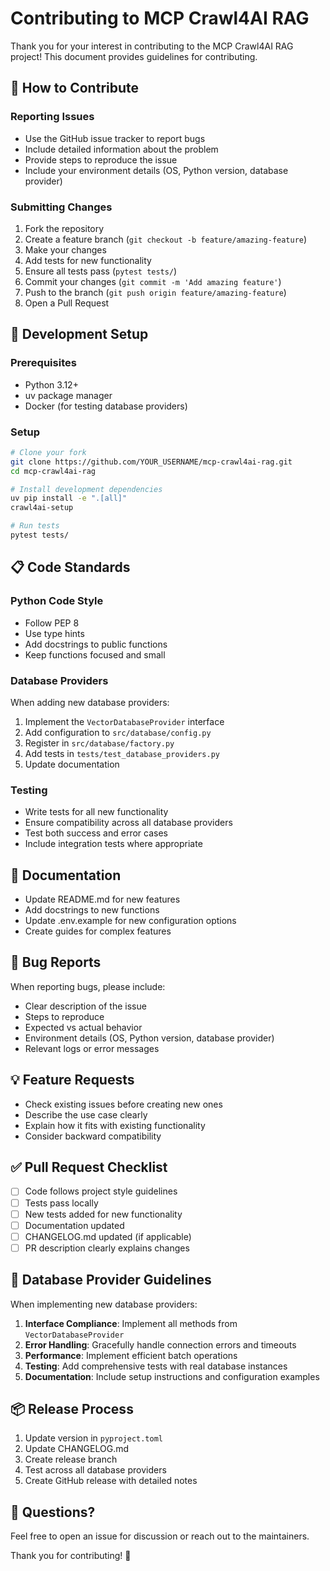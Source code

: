 # Contributing to MCP Crawl4AI RAG

Thank you for your interest in contributing to the MCP Crawl4AI RAG project! This document provides guidelines for contributing.

## 🤝 How to Contribute

### Reporting Issues
- Use the GitHub issue tracker to report bugs
- Include detailed information about the problem
- Provide steps to reproduce the issue
- Include your environment details (OS, Python version, database provider)

### Submitting Changes
1. Fork the repository
2. Create a feature branch (`git checkout -b feature/amazing-feature`)
3. Make your changes
4. Add tests for new functionality
5. Ensure all tests pass (`pytest tests/`)
6. Commit your changes (`git commit -m 'Add amazing feature'`)
7. Push to the branch (`git push origin feature/amazing-feature`)
8. Open a Pull Request

## 🧪 Development Setup

### Prerequisites
- Python 3.12+
- uv package manager
- Docker (for testing database providers)

### Setup
```bash
# Clone your fork
git clone https://github.com/YOUR_USERNAME/mcp-crawl4ai-rag.git
cd mcp-crawl4ai-rag

# Install development dependencies
uv pip install -e ".[all]"
crawl4ai-setup

# Run tests
pytest tests/
```

## 📋 Code Standards

### Python Code Style
- Follow PEP 8
- Use type hints
- Add docstrings to public functions
- Keep functions focused and small

### Database Providers
When adding new database providers:
1. Implement the `VectorDatabaseProvider` interface
2. Add configuration to `src/database/config.py`
3. Register in `src/database/factory.py`
4. Add tests in `tests/test_database_providers.py`
5. Update documentation

### Testing
- Write tests for all new functionality
- Ensure compatibility across all database providers
- Test both success and error cases
- Include integration tests where appropriate

## 📖 Documentation

- Update README.md for new features
- Add docstrings to new functions
- Update .env.example for new configuration options
- Create guides for complex features

## 🐛 Bug Reports

When reporting bugs, please include:
- Clear description of the issue
- Steps to reproduce
- Expected vs actual behavior
- Environment details (OS, Python version, database provider)
- Relevant logs or error messages

## 💡 Feature Requests

- Check existing issues before creating new ones
- Describe the use case clearly
- Explain how it fits with existing functionality
- Consider backward compatibility

## ✅ Pull Request Checklist

- [ ] Code follows project style guidelines
- [ ] Tests pass locally
- [ ] New tests added for new functionality
- [ ] Documentation updated
- [ ] CHANGELOG.md updated (if applicable)
- [ ] PR description clearly explains changes

## 🔧 Database Provider Guidelines

When implementing new database providers:

1. **Interface Compliance**: Implement all methods from `VectorDatabaseProvider`
2. **Error Handling**: Gracefully handle connection errors and timeouts
3. **Performance**: Implement efficient batch operations
4. **Testing**: Add comprehensive tests with real database instances
5. **Documentation**: Include setup instructions and configuration examples

## 📦 Release Process

1. Update version in `pyproject.toml`
2. Update CHANGELOG.md
3. Create release branch
4. Test across all database providers
5. Create GitHub release with detailed notes

## 🤔 Questions?

Feel free to open an issue for discussion or reach out to the maintainers.

Thank you for contributing! 🎉